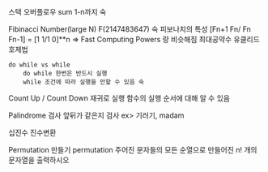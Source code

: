 스택 오버플로우
sum 1-n까지 숙

Fibinacci Number(large N)
    F(2147483647) 숙
    피보나치의 특성
        [Fn+1 Fn/ Fn Fn-1] = [1 1/1 0]**n
        => Fast Computing Powers 랑 비슷해짐
최대공약수
    유클리드 호제법

    do while vs while
        do while 한번은 반드시 실행
        while 조건에 따라 실행을 안할 수 있음 숙
    
Count Up / Count Down
    재귀로 실행
    함수의 실행 순서에 대해 알 수 있음

Palindrome 검사
    앞뒤가 같은지 검사 ex> 기러기, madam

십진수 진수변환

Permutation 만들기
    permutation
        주어진 문자들의 모든 순열으로 만들어진 n! 개의 문자열을 출력하시오
    

